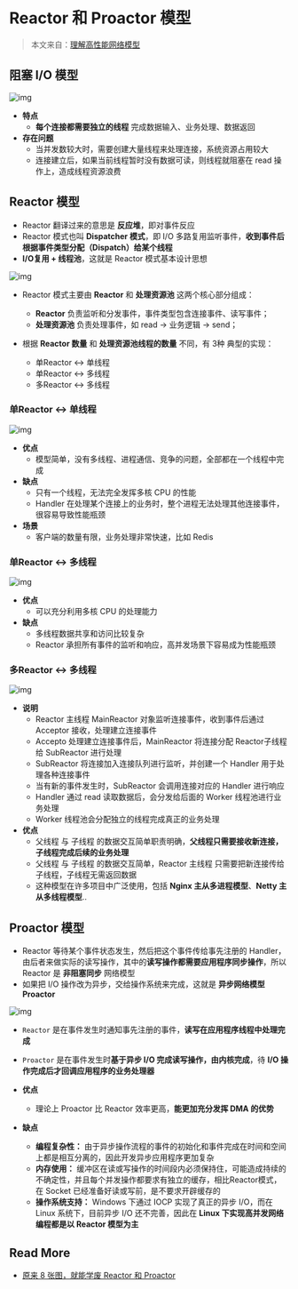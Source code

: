 # Reactor 和 Proactor 模型

> 本文来自：[理解高性能网络模型](https://www.jianshu.com/p/2965fca6bb8f)





## 阻塞 I/O 模型

![img](-images/Reactor-and-Proactor_Blocking-IO.png)



- **特点**
  - **每个连接都需要独立的线程** 完成数据输入、业务处理、数据返回
- **存在问题**
  - 当并发数较大时，需要创建大量线程来处理连接，系统资源占用较大
  - 连接建立后，如果当前线程暂时没有数据可读，则线程就阻塞在 read 操作上，造成线程资源浪费



## Reactor 模型

- Reactor 翻译过来的意思是 **反应堆**，即对事件反应
- Reactor 模式也叫 **Dispatcher 模式**，即 I/O 多路复用监听事件，**收到事件后根据事件类型分配（Dispatch）给某个线程**
- **I/O复用 + 线程池**，这就是 Reactor 模式基本设计思想

![img](-images/Reactor-and-Proactor_Reactor-Model.png)



- Reactor 模式主要由 **Reactor** 和 **处理资源池** 这两个核心部分组成：
  - **Reactor** 负责监听和分发事件，事件类型包含连接事件、读写事件；
  - **处理资源池** 负责处理事件，如 read -> 业务逻辑 -> send；

- 根据 **Reactor 数量** 和 **处理资源池线程的数量** 不同，有 3种 典型的实现：
  - 单Reactor ↔ 单线程
  - 单Reactor ↔ 多线程
  - 多Reactor ↔ 多线程

### 单Reactor ↔ 单线程

![img](-images/Reactor-and-Proactor_Single-Single.png)

- **优点**
  - 模型简单，没有多线程、进程通信、竞争的问题，全部都在一个线程中完成
- **缺点**
  - 只有一个线程，无法完全发挥多核 CPU 的性能
  - Handler 在处理某个连接上的业务时，整个进程无法处理其他连接事件，很容易导致性能瓶颈
- **场景**
  - 客户端的数量有限，业务处理非常快速，比如 Redis



### 单Reactor ↔ 多线程

![img](-images/Reactor-and-Proactor_Single-Multi.png)

- **优点**
  - 可以充分利用多核 CPU 的处理能力
- **缺点**
  - 多线程数据共享和访问比较复杂
  - Reactor 承担所有事件的监听和响应，高并发场景下容易成为性能瓶颈



### 多Reactor ↔ 多线程

![img](-images/Reactor-and-Proactor_Multi-Multi.png)

 

- **说明**
  - Reactor 主线程 MainReactor 对象监听连接事件，收到事件后通过 Acceptor 接收，处理建立连接事件
  - Accepto 处理建立连接事件后，MainReactor 将连接分配 Reactor子线程给 SubReactor 进行处理
  - SubReactor 将连接加入连接队列进行监听，并创建一个 Handler 用于处理各种连接事件
  - 当有新的事件发生时，SubReactor 会调用连接对应的 Handler 进行响应
  - Handler 通过 read 读取数据后，会分发给后面的 Worker 线程池进行业务处理
  - Worker 线程池会分配独立的线程完成真正的业务处理
- **优点**
  - 父线程 与 子线程 的数据交互简单职责明确，**父线程只需要接收新连接，子线程完成后续的业务处理**
  - 父线程 与 子线程 的数据交互简单，Reactor 主线程 只需要把新连接传给子线程，子线程无需返回数据
  - 这种模型在许多项目中广泛使用，包括 **Nginx 主从多进程模型**、**Netty 主从多线程模型**..



## Proactor 模型

- Reactor 等待某个事件状态发生，然后把这个事件传给事先注册的 Handler，由后者来做实际的读写操作，其中的**读写操作都需要应用程序同步操作**，所以 Reactor 是 **非阻塞同步** 网络模型
- 如果把 I/O 操作改为异步，交给操作系统来完成，这就是 **异步网络模型 Proactor**

![img](-images/Reactor-and-Proactor_Proactor-Model.png)

- `Reactor` 是在事件发生时通知事先注册的事件，**读写在应用程序线程中处理完成**

- `Proactor` 是在事件发生时**基于异步 I/O 完成读写操作，由内核完成**，待 **I/O 操作完成后才回调应用程序的业务处理器**

- **优点**

  - 理论上 Proactor 比 Reactor 效率更高，**能更加充分发挥 DMA 的优势**

- **缺点**

  - **编程复杂性：** 由于异步操作流程的事件的初始化和事件完成在时间和空间上都是相互分离的，因此开发异步应用程序更加复杂
  - **内存使用：**  缓冲区在读或写操作的时间段内必须保持住，可能造成持续的不确定性，并且每个并发操作都要求有独立的缓存，相比Reactor模式，在 Socket 已经准备好读或写前，是不要求开辟缓存的
  - **操作系统支持：** Windows 下通过 IOCP 实现了真正的异步 I/O，而在 Linux 系统下，目前异步 I/O 还不完善，因此在 **Linux 下实现高并发网络编程都是以 Reactor 模型为主**

  

## Read More

- [原来 8 张图，就能学废 Reactor 和 Proactor](https://mp.weixin.qq.com/s/GRkZ1IEfTalQSkErWe1SAg)